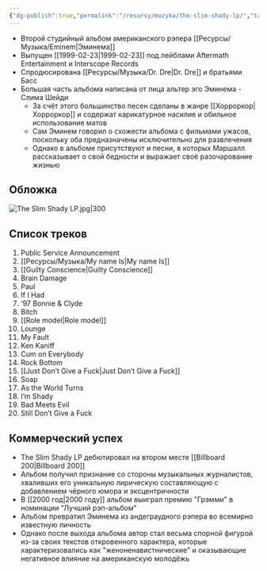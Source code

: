 ```yaml
---
{"dg-publish":true,"permalink":"/resursy/muzyka/the-slim-shady-lp/","tags":["Музыка"]}
---
```


- Второй студийный альбом американского рэпера [[Ресурсы/Музыка/Eminem\|Эминема]]
- Выпущен [[1999-02-23\|1999-02-23]] под лейблами Aftermath Entertainment и Interscope Records 
- Спродюсирована [[Ресурсы/Музыка/Dr. Dre\|Dr. Dre]] и братьями Басс
- Большая часть альбома написана от лица альтер эго Эминема - Слима Шейди 
	- За счёт этого большинство песен сделаны в жанре [[Хорроркор\|Хорроркор]] и содержат карикатурное насилие и обильное использование матов 
	- Сам Эминем говорил о схожести альбома с фильмами ужасов, поскольку оба предназначены исключительно для развлечения 
	- Однако в альбоме присутствуют и песни, в которых Маршалл рассказывает о свой бедности и выражает своё разочарование жизнью
## Обложка
![The Slim Shady LP.jpg|300](/img/user/%D0%90%D1%80%D1%85%D0%B8%D0%B2/%D0%9A%D1%8D%D1%88/The%20Slim%20Shady%20LP.jpg)
## Список треков
1. Public Service Announcement 
2. [[Ресурсы/Музыка/My name Is\|My name Is]] 
3. [[Guilty Conscience\|Guilty Conscience]]
4. Brain Damage 
5. Paul
6. If I Had
7. ‘97 Bonnie & Clyde
8. Bitch 
9. [[Role model\|Role model]]
10. Lounge
11. My Fault
12. Ken Kaniff
13. Cum on Everybody 
14. Rock Bottom 
15. [[Just Don’t Give a Fuck\|Just Don’t Give a Fuck]]
16. Soap 
17. As the World Turns 
18. I’m Shady 
19. Bad Meets Evil 
20. Still Don’t Give a Fuck
## Коммерческий успех 
- The Slim Shady LP дебютировал на втором месте [[Billboard 200\|Billboard 200]]
- Альбом получил признание со стороны музыкальных журналистов, хваливших его уникальную лирическую составляющую с добавлением чёрного юмора и эксцентричности
- В [[2000 год\|2000 году]] альбом выиграл премию "Грэмми" в номинации "Лучший рэп-альбом"
- Альбом превратил Эминема из андеграудного рэпера во всемирно известную личность 
- Однако после выхода альбома автор стал весьма спорной фигурой из-за своих текстов откровенного характера, которые характеризовались как "женоненавистнические" и оказывающие негативное влияние на американскую молодёжь 